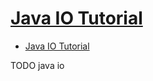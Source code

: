 # [Java IO Tutorial](http://tutorials.jenkov.com/java-io/index.html)

- [Java IO Tutorial](#java-io-tutorial)











TODO java io